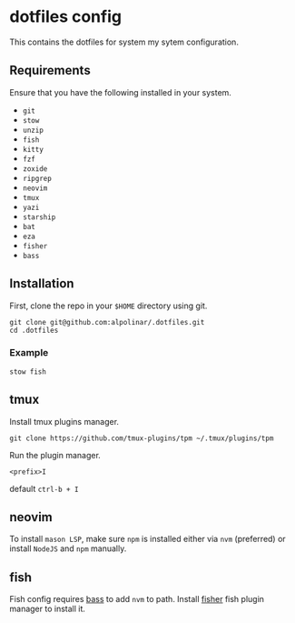 # dotfiles config
This contains the dotfiles for system my sytem configuration.

## Requirements
Ensure that you have the following installed in your system.
 - `git`
 - `stow`
 - `unzip`
 - `fish`
 - `kitty`
 - `fzf`
 - `zoxide`
 - `ripgrep`
 - `neovim`
 - `tmux`
 - `yazi`
 - `starship`
 - `bat`
 - `eza`
 - `fisher`
 - `bass`

## Installation
First, clone the repo in your `$HOME` directory using git.
```
git clone git@github.com:alpolinar/.dotfiles.git
cd .dotfiles
```
### Example
```
stow fish
```
## tmux
Install tmux plugins manager.
```
git clone https://github.com/tmux-plugins/tpm ~/.tmux/plugins/tpm
```
Run the plugin manager.
```
<prefix>I
```
default `ctrl-b + I`

## neovim
To install `mason LSP`, make sure `npm` is installed either via `nvm` (preferred) or install `NodeJS` and `npm` manually.

## fish
Fish config requires [bass](https://github.com/edc/bass) to add `nvm` to path. Install [fisher](https://github.com/jorgebucaran/fisher) fish plugin manager to install it. 
